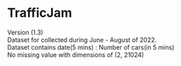 # TrafficJam

 Version (1.3) <br />
 Dataset for collected during June - August of 2022. <br />
 Dataset contains date(5 mins) : Number of cars(in 5 mins) <br />
 No missing value with dimensions of (2, 21024) <br />
 
 
 
